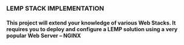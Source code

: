 ### LEMP STACK IMPLEMENTATION
#### This project will extend your knowledge of various Web Stacks. It requires you to deploy and configure a LEMP solution using a very popular Web Server – NGINX
